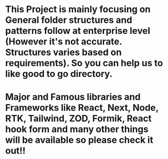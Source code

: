 # This Project is mainly focusing on General folder structures and patterns follow at enterprise level (However it's not accurate. Structures varies based on requirements). So you can help us to like good to go directory.

# Major and Famous libraries and Frameworks like React, Next, Node, RTK, Tailwind, ZOD, Formik, React hook form and many other things will be available so please check it out!!